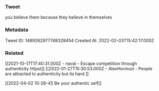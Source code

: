 ### Tweet
you believe them because they believe in themselves

### Metadata
Tweet ID: 1489262977748328454
Created At: 2022-02-03T15:42:17.000Z

### Related
[[2021-10-17T17:40:31.000Z - naval - Escape competition through authenticity httpst]]
[[2022-01-27T15:30:53.000Z - AlexHormozi - People are attracted to authenticity but its hard ]]

[[2022-04-02 10-28-45 Be your authentic self]]
